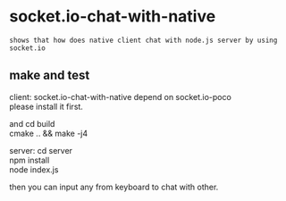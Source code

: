 # socket.io-chat-with-native

```
shows that how does native client chat with node.js server by using socket.io 
```

## make and test

client:
socket.io-chat-with-native depend on socket.io-poco  
please install it first.  

and cd build  
    cmake .. && make -j4  

server:
    cd server  
    npm install  
    node index.js  

then you can input any from keyboard to chat with other.
